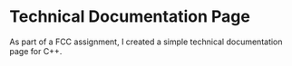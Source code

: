 # Technical Documentation Page

As part of a FCC assignment, I created a simple technical documentation page for C++.
